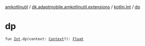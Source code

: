 [amkotlinutil](../../index.md) / [dk.adaptmobile.amkotlinutil.extensions](../index.md) / [kotlin.Int](index.md) / [dp](dp.md)

# dp

`fun `[`Int`](https://kotlinlang.org/api/latest/jvm/stdlib/kotlin/-int/index.html)`.dp(context: `[`Context`](https://developer.android.com/reference/android/content/Context.html)`?): `[`Float`](https://kotlinlang.org/api/latest/jvm/stdlib/kotlin/-float/index.html)